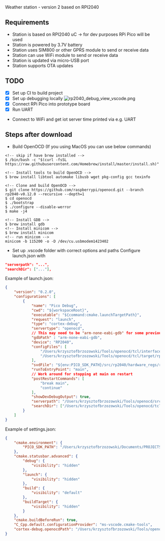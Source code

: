 Weather station - version 2 based on RPI2040
## Requirements
- Station is based on RPI2040 uC -> for dev purposes RPi Pico will be used
- Station is powered by 3.7V battery
- Station uses SIM800 or other GPRS module to send or receive data
- Station can use WiFi module to send or receive data
- Station is updated via micro-USB port
- Station supports OTA updates

## TODO
- [x] Set up CI to build project
- [x] Set up debugging locally
![rp2040_debug_view_vscode.png](https://krzysztofbrzozowski.com/media/2023/10/04/rp2040_debug_view_vscode.png)
- [x] Connect RPi Pico into prototype board
- [x] Run UART
- Connect to WiFi and get iot server time printed via e.g. UART

## Steps after download
- Build OpenOCD (If you using MacOS you can use below commands)
```console
<!-- skip if have brew installed -->
$ /bin/bash -c "$(curl -fsSL https://raw.githubusercontent.com/Homebrew/install/master/install.sh)"

<!-- Install tools to build OpenOCD -->
$ brew install libtool automake libusb wget pkg-config gcc texinfo

<!-- Clone and build OpenOCD -->
$ git clone https://github.com/raspberrypi/openocd.git --branch rp2040-v0.12.0 --recursive --depth=1
$ cd openocd
$ ./bootstrap
$ ./configure --disable-werror
$ make -j4

<!-- Install GDB -->
$ brew install gdb
<!-- Install minicom -->
$ brew install minicom
<!-- run minicom -->
minicom -b 115200 -o -D /dev/cu.usbmodem1423402
```
- Set up .vscode folder with correct options and paths
Configure launch.json with 
```json
"serverpath": "...",
"searchDir": ["..."],
```

Example of launch.json:
```json
{
    "version": "0.2.0",
    "configurations": [
        {
            "name": "Pico Debug",
            "cwd": "${workspaceRoot}",
            "executable": "${command:cmake.launchTargetPath}",
            "request": "launch",
            "type": "cortex-debug",
            "servertype": "openocd",
            // This may need to be "arm-none-eabi-gdb" for some previous builds
            "gdbPath" : "arm-none-eabi-gdb",
            "device": "RP2040",
            "configFiles": [
                "/Users/krzysztofbrzozowski/Tools/openocd/tcl/interface/cmsis-dap.cfg",
                "/Users/krzysztofbrzozowski/Tools/openocd/tcl/target/rp2040.cfg"
            ],
            "svdFile": "${env:PICO_SDK_PATH}/src/rp2040/hardware_regs/rp2040.svd",
            "runToEntryPoint": "main",
            // Work around for stopping at main on restart
            "postRestartCommands": [
                "break main",
                "continue"
            ],
            "showDevDebugOutput": true,
            "serverpath": "/Users/krzysztofbrzozowski/Tools/openocd/src/openocd",
            "searchDir": ["/Users/krzysztofbrzozowski/Tools/openocd/tcl"]
        }
    ]
}
```
Example of settings.json:
```json
{
    "cmake.environment": {
        "PICO_SDK_PATH": "/Users/krzysztofbrzozowski/Documents/PROJECTS/SOFTWARE/rpi_pico.nosync/pico-sdk"
    },
    "cmake.statusbar.advanced": {
        "debug": {
            "visibility": "hidden"
        },
        "launch": {
            "visibility": "hidden"
        },
        "build": {
            "visibility": "default"
        },
        "buildTarget": {
            "visibility": "hidden"
        }
    },
    "cmake.buildBeforeRun": true,
    "C_Cpp.default.configurationProvider": "ms-vscode.cmake-tools",
    "cortex-debug.openocdPath": "/Users/krzysztofbrzozowski/Tools/openocd/src/openocd"
}
```

